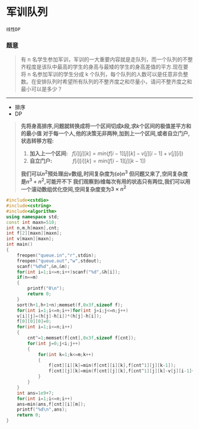# 军训队列

`线性DP`

### 题意
>有 n 名学生参加军训，军训的一大重要内容就是走队列，而一个队列的不整齐程度是该队中最高的学生的身高与最矮的学生的身高差值的平方.现在要将 n 名参加军训的学生分成 k 个队列，每个队列的人数可以是任意非负整数。在安排队列时希望所有队列的不整齐度之和尽量小，请问不整齐度之和最小可以是多少？
----
- 排序
- DP

> **先将身高排序,问题就转换成将一个区间切成$k$段,求$k$个区间的极值差平方和的最小值
对于每一个人,他的决策无非两种,加到上一个区间,或者自立门户,状态转移方程:**
> 1. **加入上一个区间:** &nbsp;&nbsp;$f[i][j][k]=min(f[i-1][j][k]-v[j][i-1]+v[j][i])$
> 2. **自立门户:**&nbsp;&nbsp;&nbsp;&nbsp;&nbsp;&nbsp;&nbsp;&nbsp;&nbsp;&nbsp;&nbsp;&nbsp;&nbsp;&nbsp;$f[i][i][k]=min(f[i-1][j][k-1])$
> 
> **我们可以$n^2$预处理出v数组,时间复杂度为$(o)n^3$
> 但问题又来了,空间复杂度是$n^3+n^2$,可能开不下
> 我们观察到$i$维每次有用的状态只有两位,我们可以用一个滚动数组优化空间,空间复杂度变为$3\times n^2$**

```cpp
#include<cstdio>
#include<cstring>
#include<algorithm>
using namespace std;
const int maxn=510;
int n,m,h[maxn],cnt;
int f[2][maxn][maxn];
int v[maxn][maxn];
int main()
{
	freopen("queue.in","r",stdin);
	freopen("queue.out","w",stdout);
	scanf("%d%d",&n,&m);
	for(int i=1;i<=n;i++)scanf("%d",&h[i]);
	if(n==m)
	{
		printf("0\n");
		return 0;
	}
	sort(h+1,h+1+n);memset(f,0x3f,sizeof f);
	for(int i=1;i<=n;i++)for(int j=i;j<=n;j++)
	v[i][j]=(h[j]-h[i])*(h[j]-h[i]);
	f[0][0][0]=0;
	for(int i=1;i<=n;i++)
	{
		cnt^=1;memset(f[cnt],0x3f,sizeof f[cnt]);
		for(int j=0;j<i;j++)
		{
			for(int k=1;k<=m;k++)
			{
				f[cnt][i][k]=min(f[cnt][i][k],f[cnt^1][j][k-1]);
				f[cnt][j][k]=min(f[cnt][j][k],f[cnt^1][j][k]-v[j][i-1]+v[j][i]);
			}
		}
	}
	int ans=1e9+7;
	for(int i=1;i<=n;i++)
	ans=min(ans,f[cnt][i][m]);
	printf("%d\n",ans);
	return 0;
}
```
<!--stackedit_data:
eyJoaXN0b3J5IjpbMTU3MjAzNjcwMV19
-->